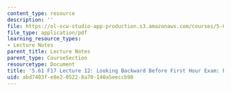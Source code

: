 ```yaml
---
content_type: resource
description: ''
file: https://ol-ocw-studio-app-production.s3.amazonaws.com/courses/5-61-physical-chemistry-fall-2017/abd7403fe8e205228a70140a5eeccb98_MIT5_61F17_lec12.pdf
file_type: application/pdf
learning_resource_types:
- Lecture Notes
parent_title: Lecture Notes
parent_type: CourseSection
resourcetype: Document
title: '5.61 F17 Lecture 12: Looking Backward Before First Hour Exam: Postulate'
uid: abd7403f-e8e2-0522-8a70-140a5eeccb98
---
```

